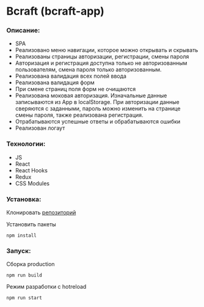 # Bcraft (bcraft-app)

### Описание:
- SPA
- Реализовано меню навигации, которое можно открывать и скрывать
- Реализованы страницы авторизации, регистрации, смены пароля
- Авторизация и регистрация доступна только не авторизованным пользователям, смена пароля только авторизованным. 
- Реализована валидация всех полей ввода
- Реализована валидация форм
- При смене страниц поля форм не очищаются
- Реализована моковая авторизация. Изначальные данные записываются из App в localStorage. При авторизации данные сверяются с заданными, пароль можно изменить на странице смены пароля, также реализована регистрация.
- Отрабатываются успешные ответы и обрабатываются ошибки
- Реализован логаут

### Технологии: 
- JS 
- React
- React Hooks
- Redux
- CSS Modules

### Установка:

Клонировать [репозиторий](https://github.com/InInferno/bcraft-app)

Установить пакеты

    npm install

### Запуск:

Сборка production

    npm run build
      
Режим разработки с hotreload

    npm run start
